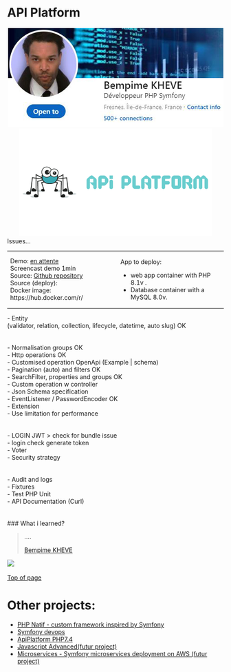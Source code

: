 # API Platform
<div align="center"><a href="https://www.linkedin.com/in/bempime-kheve/">
<img src="public/assets/images/linkedinbadge.png"></a></div>
<div align="center">
    <img src="public/assets/images/api-platform-logo-vector.png" width="450">
</div>
Issues...

<div align="center">
    <table>
        <tr>
            <td>
                Demo: <a href="#">en attente</a><br>
                Screencast demo 1min<br> 
                Source: <a href="https://github.com/Juju075/symfony-devops">Github repository</a> <br>
                Source (deploy): <br>
                Docker image: https://hub.docker.com/r/ <br>
            </td>
            <td>
                <em>
                </em>
                <p>App to deploy:</p>
                <ul>
                <li>web app container with PHP 8.1v .</li>
                <li>Database container with a MySQL 8.0v.</li>
                </ul>
            </td>
        </tr>
    </table>
</div>
<div>
- Entity<br>
  (validator, relation, collection, lifecycle,    datetime, auto slug) OK<br>
<br><br>
- Normalisation groups OK<br>
- Http operations  OK<br>
- Customised operation OpenApi (Example | schema) <br>
- Pagination (auto) and filters OK<br>
- SearchFilter, properties and groups OK<br>
- Custom operation w controller<br>
- Json Schema specification<br>
- EventListener / PasswordEncoder OK<br>
- Extension<br>
- Use limitation for performance<br>
<br><br>
- LOGIN JWT > check for bundle issue<br>
- login check  generate token<br>
- Voter<br>
- Security strategy <br>
<br><br>
- Audit and logs<br>
- Fixtures<br>
- Test PHP Unit<br>
- API Documentation (Curl)<br>
<br><br>
### What i learned?<br>
</div>


> ....
>
> [Bempime KHEVE](https://www.linkedin.com/in/bempime-kheve/)<br/>
>
>

<a href="https://www.linkedin.com/in/bempime-kheve/"><img src="https://img.shields.io/badge/LinkedIn-0077B5?style=for-the-badge&logo=linkedin&logoColor=white"></a>


<a href="https://github.com/Juju075/api-platform#api-platform">Top of page</a>

# Other projects:

<ul>
    <li><a href="https://github.com/Juju075/php-framework">PHP Natif - custom framework inspired by Symfony</a></li>
    <li><a href="https://github.com/Juju075/symfony-devops">Symfony devops</a></li>
    <li><a href="https://github.com/Juju075/api-rest">ApiPlatform PHP7.4 </a></li>
    <li><a href="#">Javascript Advanced(futur project)</a></li>
    <li><a href="#">Microservices - Symfony microservices deployment on AWS (futur project)</a></li>
</ul>
<br>

  